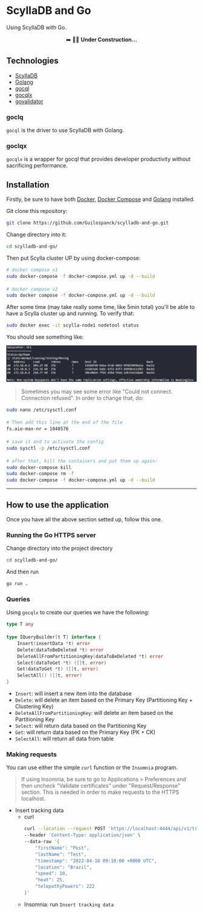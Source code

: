 # ScyllaDB and Go
Using ScyllaDB with Go.

<div align="center">
➡️ 👷🚧 <b>Under Construction...</b>
</div>

## Technologies
- [ScyllaDB]
- [Golang]
- [gocql]
- [gocqlx]
- [govalidator]

### goclq
`gocql` is the driver to use ScyllaDB with Golang.

### goclqx
`gocqlx` is a wrapper for gocql that provides developer productivity without sacrificing performance.


## Installation
Firstly, be sure to have both [Docker], [Docker Compose] and [Golang] installed.

Git clone this repository:
```bash
git clone https://github.com/Guilospanck/scylladb-and-go.git
```
Change directory into it:
```bash
cd scylladb-and-go/
```
Then put Scylla cluster UP by using docker-compose:
```bash
# docker compose v1
sudo docker-compose -f docker-compose.yml up -d --build

# docker compose v2
sudo docker compose -f docker-compose.yml up -d --build
```
After some time (may take really some time, like 5min total) you'll be able to have a Scylla cluster up and running. To verify that:
```bash
sudo docker exec -it scylla-node1 nodetool status
```
You should see something like:
<div align="center">  
  <img src="./docs/img/nodetool_status.png" />  
</div>

> Sometimes you may see some error like "Could not connect. Connection refused". In order to change that, do:
```bash
sudo nano /etc/sysctl.conf

# Then add this line at the end of the file
fs.aio-max-nr = 1048576

# save it and to activate the config
sudo sysctl -p /etc/sysctl.conf

# after that, kill the containers and put them up again:
sudo docker-compose kill
sudo docker-compose rm -f
sudo docker-compose -f docker-compose.yml up -d --build
```
---

## How to use the application
Once you have all the above section setted up, follow this one.

### Running the Go HTTPS server
Change directory into the project directory
```bash
cd scylladb-and-go/
```
And then run
```bash
go run .
```

### Queries
Using `gocqlx` to create our queries we have the following:
```go
type T any

type IQueryBuilder[t T] interface {
	Insert(insertData *t) error
	Delete(dataToBeDeleted *t) error
	DeleteAllFromPartitioningKey(dataToBeDeleted *t) error
	Select(dataToGet *t) ([]t, error)
	Get(dataToGet *t) ([]t, error)
	SelectAll() ([]t, error)
}
```

- `Insert`: will insert a new item into the database
- `Delete`: will delete an item based on the Primary Key (Partitioning Key + Clustering Key)
- `DeleteAllFromPartitioningKey`: will delete an item based on the Partitioning Key
- `Select`: will return data based on the Partitioning Key
- `Get`: will return data based on the Primary Key (PK + CK)
- `SelectAll`: will return all data from table

### Making requests
You can use either the simple `curl` function or the `Insomnia` program.
> If using Insomnia, be sure to go to Applications > Preferences and then uncheck "Validate certificates" under "Request/Response" section. This is needed in order to make requests to the HTTPS localhost.

- Insert tracking data
  - curl
    ```bash
    curl --location --request POST 'https://localhost:4444/api/v1/tracking' \
    --header 'Content-Type: application/json' \
    --data-raw '{
        "firstName": "Post",
        "lastName": "Test",
        "timestamp": "2022-04-10 09:10:00 +0000 UTC",
        "location": "Brazil",
        "speed": 10,
        "heat": 25,
        "telepathyPowers": 222
    }'
    ```
  - Insomnia: run `Insert tracking data`



[Docker]: (https://www.digitalocean.com/community/tutorials/how-to-install-and-use-docker-on-ubuntu-20-04)
[Docker Compose]: (https://www.digitalocean.com/community/tutorials/how-to-install-and-use-docker-compose-on-ubuntu-20-04)
[Golang]: (https://go.dev/dl/)
[govalidator]: (https://github.com/go-playground/validator)
[gocqlx]: (https://github.com/scylladb/gocqlx)
[gocql]: (https://github.com/scylladb/gocql)
[ScyllaDB]: (https://www.scylladb.com/)